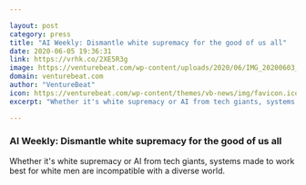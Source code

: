 ```yaml
---

layout: post
category: press
title: "AI Weekly: Dismantle white supremacy for the good of us all"
date: 2020-06-05 19:36:31
link: https://vrhk.co/2XE5R3g
image: https://venturebeat.com/wp-content/uploads/2020/06/IMG_20200603_175404.jpg?w=1200&strip=all
domain: venturebeat.com
author: "VentureBeat"
icon: https://venturebeat.com/wp-content/themes/vb-news/img/favicon.ico
excerpt: "Whether it's white supremacy or AI from tech giants, systems made to work best for white men are incompatible with a diverse world."

---
```


### AI Weekly: Dismantle white supremacy for the good of us all

Whether it's white supremacy or AI from tech giants, systems made to work best for white men are incompatible with a diverse world.